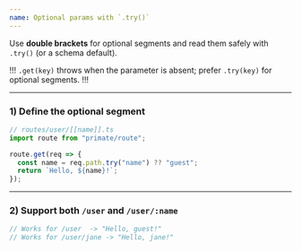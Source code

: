 ```yaml
---
name: Optional params with `.try()`
---
```


Use **double brackets** for optional segments and read them safely with `.try()` (or a schema default).

!!!
`.get(key)` throws when the parameter is absent; prefer `.try(key)` for optional segments.
!!!

---

### 1) Define the optional segment

```ts
// routes/user/[[name]].ts
import route from "primate/route";

route.get(req => {
  const name = req.path.try("name") ?? "guest";
  return `Hello, ${name}!`;
});
```

---

### 2) Support both `/user` and `/user/:name`

```ts
// Works for /user  -> "Hello, guest!"
// Works for /user/jane -> "Hello, jane!"
```
